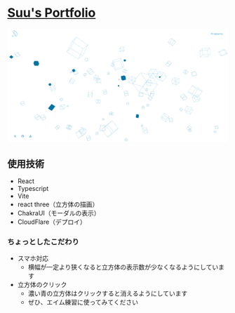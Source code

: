 # [Suu's Portfolio](https://portfolio-c7p.pages.dev)

![Suu's Portfolio](docs/portfolio.png)

## 使用技術

- React
- Typescript
- Vite
- react three（立方体の描画）
- ChakraUI（モーダルの表示）
- CloudFlare（デプロイ）

### ちょっとしたこだわり

- スマホ対応
  - 横幅が一定より狭くなると立方体の表示数が少なくなるようにしています
- 立方体のクリック
  - 濃い青の立方体はクリックすると消えるようにしています
  - ぜひ、エイム練習に使ってみてください
